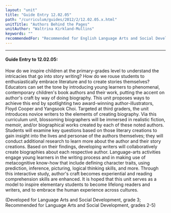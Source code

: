 ```yaml
---
layout: "unit"
title: "Guide Entry 12.02.05"
path: "/curriculum/guides/2012/2/12.02.05.x.html"
unitTitle: "Authors Behind the Pages"
unitAuthor: "Waltrina Kirkland-Mullins"
keywords: ""
recommendedFor: "Recommended for English Language Arts and Social Development, grades 2-5"
---
```

<body>
<hr/>
<h4>
Guide Entry to 12.02.05:
</h4>
<p>
How do we inspire children at the primary-grades level to understand the intricacies that go into story writing?  How do we rouse students to enthusiastically embrace literature and to create stories themselves?  Educators can set the tone by introducing young learners to phenomenal, contemporary children's book authors and their work, putting the accent on author's craft by way of doing biography. This unit proposes ways to achieve this end by spotlighting two award-winning author-illustrators, Floyd Cooper and Yangsook Choi. Targeted at third graders, the unit introduces novice writers to the elements of creating biography. Via this curriculum unit, blossoming biographers will be immersed in realistic fiction, memoir, and/or biographical works created by each of these noted authors.  Students will examine key questions based on those literary creations to gain insight into the lives and personae of the authors themselves; they will conduct additional research to learn more about the author and their story creations.  Based on their findings, developing writers will collaboratively create biographies about each respective author. Language-arts activities engage young learners in the writing process and in making use of metacognitive know-how that include defining character traits, using prediction, inference, picturing, logical thinking skills, and more. Through this interactive study, author's craft becomes experiential and reading comprehension skills are enhanced.  It is hoped that this unit serves as a model to inspire elementary students to become lifelong readers and writers, and to embrace the human experience across cultures.
</p>
<p>
(Developed for Language Arts and Social Development, grade 3; Recommended for Language Arts and Social Development, grades 2-5)
</p>
</body>